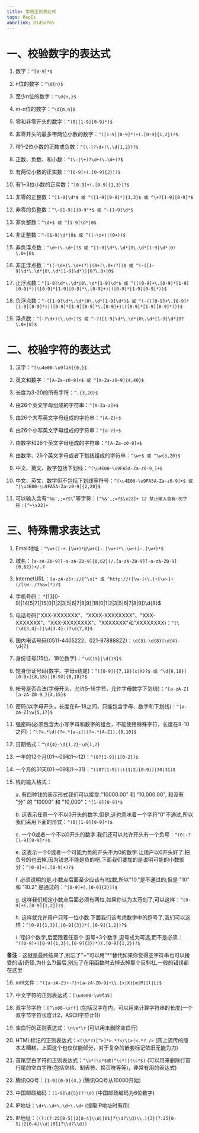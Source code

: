 ```yaml
---
title: 常用正则表达式
tags: RegEx
abbrlink: 81d5af05
---
```

# 一、校验数字的表达式

1. 数字：`^[0-9]*$`

2. n位的数字：`^\d{n}$`

3. 至少n位的数字：`^\d{n,}$`

4. m-n位的数字：`^\d{m,n}$`

5. 零和非零开头的数字：`^(0|[1-9][0-9]*)$`

6. 非零开头的最多带两位小数的数字：`^([1-9][0-9]*)+(.[0-9]{1,2})?$`

7. 带1-2位小数的正数或负数：`^(\-)?\d+(\.\d{1,2})?$`

8. 正数、负数、和小数：`^(\-|\+)?\d+(\.\d+)?$`

9. 有两位小数的正实数：`^[0-9]+(.[0-9]{2})?$`

10. 有1~3位小数的正实数：`^[0-9]+(.[0-9]{1,3})?$`

11. 非零的正整数：`^[1-9]\d*$ 或 ^([1-9][0-9]*){1,3}$ 或 ^\+?[1-9][0-9]*$`

12. 非零的负整数：`^\-[1-9][]0-9"*$ 或 ^-[1-9]\d*$`

13. 非负整数：`^\d+$ 或 ^[1-9]\d*|0$`

14. 非正整数：`^-[1-9]\d*|0$ 或 ^((-\d+)|(0+))$`

15. 非负浮点数：`^\d+(\.\d+)?$ 或 ^[1-9]\d*\.\d*|0\.\d*[1-9]\d*|0?\.0+|0$`

16. 非正浮点数：`^((-\d+(\.\d+)?)|(0+(\.0+)?))$ 或 ^(-([1-9]\d*\.\d*|0\.\d*[1-9]\d*))|0?\.0+|0$`

17. 正浮点数：`^[1-9]\d*\.\d*|0\.\d*[1-9]\d*$ 或 ^(([0-9]+\.[0-9]*[1-9][0-9]*)|([0-9]*[1-9][0-9]*\.[0-9]+)|([0-9]*[1-9][0-9]*))$`

18. 负浮点数：`^-([1-9]\d*\.\d*|0\.\d*[1-9]\d*)$ 或 ^(-(([0-9]+\.[0-9]*[1-9][0-9]*)|([0-9]*[1-9][0-9]*\.[0-9]+)|([0-9]*[1-9][0-9]*)))$`

19. 浮点数：`^(-?\d+)(\.\d+)?$ 或 ^-?([1-9]\d*\.\d*|0\.\d*[1-9]\d*|0?\.0+|0)$`

# 二、校验字符的表达式

1. 汉字：`^[\u4e00-\u9fa5]{0,}$`

2. 英文和数字：`^[A-Za-z0-9]+$ 或 ^[A-Za-z0-9]{4,40}$`

3. 长度为3-20的所有字符：`^.{3,20}$`

4. 由26个英文字母组成的字符串：`^[A-Za-z]+$`

5. 由26个大写英文字母组成的字符串：`^[A-Z]+$`

6. 由26个小写英文字母组成的字符串：`^[a-z]+$`

7. 由数字和26个英文字母组成的字符串：`^[A-Za-z0-9]+$`

8. 由数字、26个英文字母或者下划线组成的字符串：`^\w+$ 或 ^\w{3,20}$`

9. 中文、英文、数字包括下划线：`^[\u4E00-\u9FA5A-Za-z0-9_]+$`

10. 中文、英文、数字但不包括下划线等符号：`^[\u4E00-\u9FA5A-Za-z0-9]+$ 或 ^[\u4E00-\u9FA5A-Za-z0-9]{2,20}$`

11. 可以输入含有`^%&',;=?$\`"等字符：`[^%&',;=?$\x22]+ 12 禁止输入含有~的字符：[^~\x22]+`

# 三、特殊需求表达式

1. Email地址：`^\w+([-+.]\w+)*@\w+([-.]\w+)*\.\w+([-.]\w+)*$`

2. 域名：`[a-zA-Z0-9][-a-zA-Z0-9]{0,62}(/.[a-zA-Z0-9][-a-zA-Z0-9]{0,62})+/.?`

3. InternetURL：`[a-zA-z]+://[^\s]* 或 ^http://([\w-]+\.)+[\w-]+(/[\w-./?%&=]*)?$`

4. 手机号码：    ^(13[0-9]|14[5|7]|15[0|1|2|3|5|6|7|8|9]|18[0|1|2|3|5|6|7|8|9])\d{8}$

5. 电话号码("XXX-XXXXXXX"、"XXXX-XXXXXXXX"、"XXX-XXXXXXX"、"XXX-XXXXXXXX"、"XXXXXXX"和"XXXXXXXX)：`^(\(\d{3,4}-)|\d{3.4}-)?\d{7,8}$`

6. 国内电话号码(0511-4405222、021-87888822)：`\d{3}-\d{8}|\d{4}-\d{7}`

7. 身份证号(15位、18位数字)：`^\d{15}|\d{18}$`

8. 短身份证号码(数字、字母x结尾)：`^([0-9]){7,18}(x|X)?$ 或 ^\d{8,18}|[0-9x]{8,18}|[0-9X]{8,18}?$`

9. 帐号是否合法(字母开头，允许5-16字节，允许字母数字下划线)：`^[a-zA-Z][a-zA-Z0-9_]{4,15}$`

10. 密码(以字母开头，长度在6~18之间，只能包含字母、数字和下划线)：`^[a-zA-Z]\w{5,17}$`

11. 强密码(必须包含大小写字母和数字的组合，不能使用特殊字符，长度在8-10之间)：`^(?=.*\d)(?=.*[a-z])(?=.*[A-Z]).{8,10}$`

12. 日期格式：`^\d{4}-\d{1,2}-\d{1,2}`

13. 一年的12个月(01～09和1～12)：`^(0?[1-9]|1[0-2])$`

14. 一个月的31天(01～09和1～31)：`^((0?[1-9])|((1|2)[0-9])|30|31)$`

15. 钱的输入格式：

	a. 有四种钱的表示形式我们可以接受:"10000.00" 和 "10,000.00", 和没有 "分" 的 "10000" 和 "10,000"：`^[1-9][0-9]*$`

	b. 这表示任意一个不以0开头的数字,但是,这也意味着一个字符"0"不通过,所以我们采用下面的形式：`^(0|[1-9][0-9]*)$`

	c. 一个0或者一个不以0开头的数字.我们还可以允许开头有一个负号：`^(0|-?[1-9][0-9]*)$`

	e. 这表示一个0或者一个可能为负的开头不为0的数字.让用户以0开头好了.把负号的也去掉,因为钱总不能是负的吧.下面我们要加的是说明可能的小数部分：`^[0-9]+(.[0-9]+)?$`

	f. 必须说明的是,小数点后面至少应该有1位数,所以"10."是不通过的,但是 "10" 和 "10.2" 是通过的：`^[0-9]+(.[0-9]{2})?$`

	g. 这样我们规定小数点后面必须有两位,如果你认为太苛刻了,可以这样：`^[0-9]+(.[0-9]{1,2})?$`

	h. 这样就允许用户只写一位小数.下面我们该考虑数字中的逗号了,我们可以这样：`^[0-9]{1,3}(,[0-9]{3})*(.[0-9]{1,2})?$`

	i. 1到3个数字,后面跟着任意个 逗号+3个数字,逗号成为可选,而不是必须：`^([0-9]+|[0-9]{1,3}(,[0-9]{3})*)(.[0-9]{1,2})?$`

**备注**：这就是最终结果了,别忘了"+"可以用"*"替代如果你觉得空字符串也可以接受的话(奇怪,为什么?)最后,别忘了在用函数时去掉去掉那个反斜杠,一般的错误都在这里

16. xml文件：`^([a-zA-Z]+-?)+[a-zA-Z0-9]+\\.[x|X][m|M][l|L]$`

17. 中文字符的正则表达式：`[\u4e00-\u9fa5]`

18. 双字节字符：`[^\x00-\xff]` (包括汉字在内，可以用来计算字符串的长度(一个双字节字符长度计2，ASCII字符计1))

19. 空白行的正则表达式：`\n\s*\r` (可以用来删除空白行)

20. HTML标记的正则表达式：`<(\S*?)[^>]*>.*?</\1>|<.*? />` (网上流传的版本太糟糕，上面这个也仅仅能部分，对于复杂的嵌套标记依旧无能为力)

21. 首尾空白字符的正则表达式：`^\s*|\s*$或(^\s*)|(\s*$)` (可以用来删除行首行尾的空白字符(包括空格、制表符、换页符等等)，非常有用的表达式)

22. 腾讯QQ号：`[1-9][0-9]{4,}` (腾讯QQ号从10000开始)

23. 中国邮政编码：`[1-9]\d{5}(?!\d)` (中国邮政编码为6位数字)

24. IP地址：`\d+\.\d+\.\d+\.\d+` (提取IP地址时有用)

25. IP地址：`((?:(?:25[0-5]|2[0-4]\\d|[01]?\\d?\\d)\\.){3}(?:25[0-5]|2[0-4]\\d|[01]?\\d?\\d))`